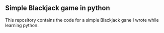 ## Simple Blackjack game in python

This repository contains the code for a simple Blackjack gane I wrote while learning python. 